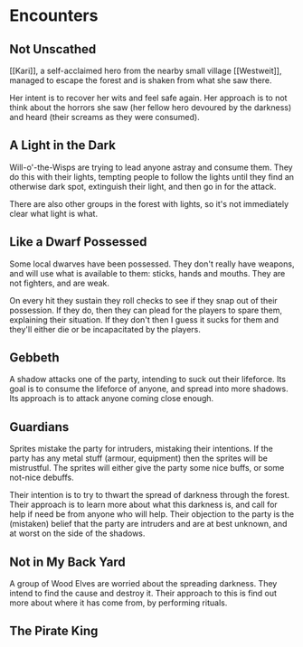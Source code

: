 # Encounters
## Not Unscathed
[[Kari]], a self-acclaimed hero from the nearby small village [[Westweit]], managed to escape the forest and is shaken from what she saw there.

Her intent is to recover her wits and feel safe again.
Her approach is to not think about the horrors she saw (her fellow hero devoured by the darkness) and heard (their screams as they were consumed).

## A Light in the Dark
Will-o'-the-Wisps are trying to lead anyone astray and consume them. They do this with their lights, tempting people to follow the lights until they find an otherwise dark spot, extinguish their light, and then go in for the attack.

There are also other groups in the forest with lights, so it's not immediately clear what light is what.

## Like a Dwarf Possessed
Some local dwarves have been possessed. They don't really have weapons, and will use what is available to them: sticks, hands and mouths. They are not fighters, and are weak.

On every hit they sustain they roll checks to see if they snap out of their possession. If they do, then they can plead for the players to spare them, explaining their situation. If they don't then I guess it sucks for them and they'll either die or be incapacitated by the players.

## Gebbeth
A shadow attacks one of the party, intending to suck out their lifeforce. Its goal is to consume the lifeforce of anyone, and spread into more shadows. Its approach is to attack anyone coming close enough.

## Guardians
Sprites mistake the party for intruders, mistaking their intentions. If the party has any metal stuff (armour, equipment) then the sprites will be mistrustful. The sprites will either give the party some nice buffs, or some not-nice debuffs.

Their intention is to try to thwart the spread of darkness through the forest. Their approach is to learn more about what this darkness is, and call for help if need be from anyone who will help. Their objection to the party is the (mistaken) belief that the party are intruders and are at best unknown, and at worst on the side of the shadows.

## Not in My Back Yard
A group of Wood Elves are worried about the spreading darkness. They intend to find the cause and destroy it. Their approach to this is find out more about where it has come from, by performing rituals.

## The Pirate King
